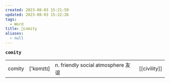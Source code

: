 ```yaml
---
created: 2023-08-03 15:21:59
updated: 2023-08-03 15:22:26
tags:
  - Word
title: 📖comity
aliases:
  - null
---
```


<pre><strong>comity</strong></pre>
|   |   |   |   |
|---|---|---|---|
|comity|['kɒmɪtɪ]|n. friendly social atmosphere 友谊|[[civility]]|